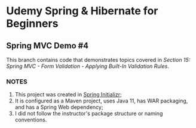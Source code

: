 # Udemy Spring & Hibernate for Beginners
## Spring MVC Demo #4

This branch contains code that demonstrates topics covered in _Section 15: Spring MVC - Form Validation - Applying Built-In Validation Rules_. 

### NOTES
1. This project was created in [Spring Initializr](https://start.spring.io);
2. It is configured as a Maven project, uses Java 11, has WAR packaging, and has a Spring Web dependency;
3. I did not follow the instructor's package structure or naming conventions.